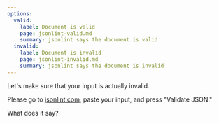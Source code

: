 ```yaml
---
options:
  valid:
    label: Document is valid
    page: jsonlint-valid.md
    summary: jsonlint says the document is valid
  invalid:
    label: Document is invalid
    page: jsonlint-invalid.md
    summary: jsonlint says the document is invalid
---
```


Let's make sure that your input is actually invalid.

Please go to [jsonlint.com](https://jsonlint.com/), paste your input, and press "Validate JSON."

What does it say?

